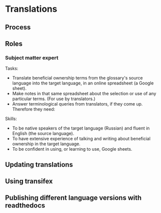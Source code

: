 # Translations


## Process

## Roles

### Subject matter expert
Tasks:
* Translate beneficial ownership terms from the glossary's source language into the target language, in an online spreadsheet (a Google sheet).
* Make notes in that same spreadsheet about the selection or use of any particular terms. (For use by translators.)
* Answer terminological queries from translators, if they come up.
Therefore they need:

Skills:
* To be native speakers of the target language (Russian) and fluent in English (the source language).
* To have extensive experience of talking and writing about beneficial ownership in the target language.
* To be confident in using, or learning to use, Google sheets.

## Updating translations

## Using transifex

## Publishing different language versions with readthedocs
